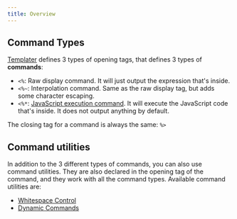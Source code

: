 ```yaml
---
title: Overview
---
```


## Command Types

[Templater](https://github.com/SilentVoid13/Templater) defines 3 types of opening tags, that defines 3 types of **commands**:

- `<%`:  Raw display command. It will just output the expression that's inside.
- `<%~`: Interpolation command. Same as the raw display tag, but adds some character escaping.
- `<%*`: [JavaScript execution command](commands/execution-command). It will execute the JavaScript code that's inside. It does not output anything by default.

The closing tag for a command is always the same: `%>`

## Command utilities

In addition to the 3 different types of commands, you can also use command utilities. They are also declared in the opening tag of the command, and they work with all the command types. Available command utilities are:

- [Whitespace Control](commands/whitespace-control)
- [Dynamic Commands](commands/dynamic-command)

